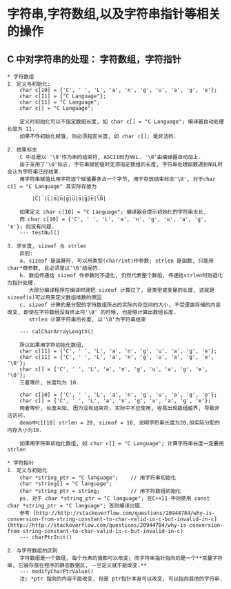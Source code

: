 # 字符串,字符数组,以及字符串指针等相关的操作

## C 中对字符串的处理：	字符数组，字符指针

	* 字符数组
	1. 定义与初始化:
        char c[10] = {'C', ' ', 'L', 'a', 'n', 'g', 'u', 'a', 'g', 'e'};
		char c[11] = {"C Language"};
		char c[11] = "C Language";
		char c[] = "C Language";

        定义时初始化可以不指定数组长度, 如 char c[] = "C Language"; 编译器自动处理长度为 11.
        如果不作初始化赋值, 则必须指定长度, 如 char c[]; 是非法的.
	
	2. 结束标志
		C 中总是以 '\0'作为串的结束符, ASCII码为NUL. '\0'由编译器自动加上.
		由于采用了'\0'标志, 字符串赋初值时无须指定数组的长度, 字符串处理函数遇到NUL时会认为字符串已经结束.
		用字符串赋值比用字符逐个赋值要多占一个字节, 用于存放结束标志'\0', 对于char c[] = "C Language" 其实际存放为
			 _ _ _ _ _ _ _ _ _ _ __
			|C| |L|a|n|g|u|a|g|e|\0|
			
		如果定义 char c[10] = "C Language"; 编译器会提示初始化的字符串太长, 
		而 char c[10] = {'C', ' ', 'L', 'a', 'n', 'g', 'u', 'a', 'g', 'e'}; 则没有问题.
		--- testNul()
	
	3. 求长度, sizeof 与 strlen
		区别:
		a. sizeof 是运算符, 可以用类型(char/int)作参数; strlen 是函数, 只能用char*做参数, 且必须是以'\0'结尾的.
		b. 数组传递给 sizeof 作参数时不退化, 仍然代表整个数组, 传递给strlen时则退化为指针处理.
		   大部分编译程序在编译时就把 sizeof 计算过了, 是类型或变量的长度, 这就是sizeof(x)可以用来定义数组维数的原因
		c. sizeof 计算的是分配的字符数组所占的实际内存空间的大小, 不受里面存储的内容改变, 即使在字符数组没有终止符'\0' 的时候, 也能够计算出数组长度.
		   strlen 计算字符串的长度, 以'\0'为字符串结束
				
		--- calCharArrayLength()
		
		所以如果用字符初始化数组,
		char c[11] = {'C', ' ', 'L', 'a', 'n', 'g', 'u', 'a', 'g', 'e'};
		char c[11] = {'C', ' ', 'L', 'a', 'n', 'g', 'u', 'a', 'g', 'e', '\0'};
		char c[] = {'C', ' ', 'L', 'a', 'n', 'g', 'u', 'a', 'g', 'e', '\0'};
		三者等价, 长度均为 10.

		char c[10] = {'C', ' ', 'L', 'a', 'n', 'g', 'u', 'a', 'g', 'e'};
		char c[] = {'C', ' ', 'L', 'a', 'n', 'g', 'u', 'a', 'g', 'e'};
		两者等价, 长度未知, 因为没有结束符. 实际中不应使用, 容易出现数组越界, 导致非法访问.
		demo中c1[10] strlen = 20, sizeof = 10, 说明字符串长度为20,但实际分配的内存大小为10.
		        
		如果用字符串初始化数组, 如 char c[] = "C Language"; 计算字符串长度一定要用 strlen

	* 字符指针
    1. 定义与初始化
    	char *string_ptr = "C language";	// 用字符串初始化
		char *string[] = "C language";
		char *string_ptr = string;			// 用字符数组初始化
		ps. 对于 char *string_ptr = "C language"; 在C++11 中则使用 const char *string_ptr = "C language"; 否则编译出错, 
		参考 [http://http://stackoverflow.com/questions/20944784/why-is-conversion-from-string-constant-to-char-valid-in-c-but-invalid-in-c](http://http://stackoverflow.com/questions/20944784/why-is-conversion-from-string-constant-to-char-valid-in-c-but-invalid-in-c)
		--- charPtrInit()

	2. 与字符数组的区别
		字符数组是一个数组, 每个元素的值都可以改变; 而字符串指针指向的是一个**常量字符串, 它被存放在程序的静态数据区, 一旦定义就不能改变.**
		--- modifyCharPtrValue()
		注: *ptr 指向的内容不能改变, 但是 ptr指针本身可以改变, 可以指向其他的字符串.
	
        

